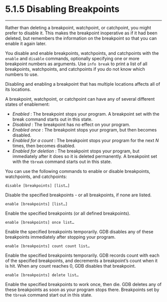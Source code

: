 # 5.1.5 Disabling Breakpoints

----

Rather than deleting a breakpoint, watchpoint, or catchpoint, you might prefer to disable it. This makes the breakpoint inoperative as if it had been deleted, but remembers the information on the breakpoint so that you can enable it again later.

You disable and enable breakpoints, watchpoints, and catchpoints with the ``enable`` and ``disable`` commands, optionally specifying one or more breakpoint numbers as arguments. Use ``info break`` to print a list of all breakpoints, watchpoints, and catchpoints if you do not know which numbers to use.

Disabling and enabling a breakpoint that has multiple locations affects all of its locations.

A breakpoint, watchpoint, or catchpoint can have any of several different states of enablement:
 - _Enabled_ : The breakpoint stops your program. A breakpoint set with the break command starts out in this state.
 - _Disabled_ : The breakpoint has no effect on your program.
 - _Enabled once_ : The breakpoint stops your program, but then becomes disabled.
 - _Enabled for a count_ : The breakpoint stops your program for the next _N_ times, then becomes disabled.
 - _Enabled for deletion_ : The breakpoint stops your program, but immediately after it does so it is deleted permanently. A breakpoint set with the ``tbreak`` command starts out in this state.

You can use the following commands to enable or disable breakpoints, watchpoints, and catchpoints:

```
disable [breakpoints] [list…]
```
Disable the specified breakpoints - or all breakpoints, if none are listed.

```
enable [breakpoints] [list…]
```
Enable the specified breakpoints (or all defined breakpoints).

```
enable [breakpoints] once list…
```
Enable the specified breakpoints temporarily. GDB disables any of these breakpoints immediately after stopping your program.

```
enable [breakpoints] count count list…
```
Enable the specified breakpoints temporarily. GDB records count with each of the specified breakpoints, and decrements a breakpoint’s count when it is hit. When any count reaches 0, GDB disables that breakpoint.

```
enable [breakpoints] delete list…
```
Enable the specified breakpoints to work once, then die. GDB deletes any of these breakpoints as soon as your program stops there. Breakpoints set by the ``tbreak`` command start out in this state.
